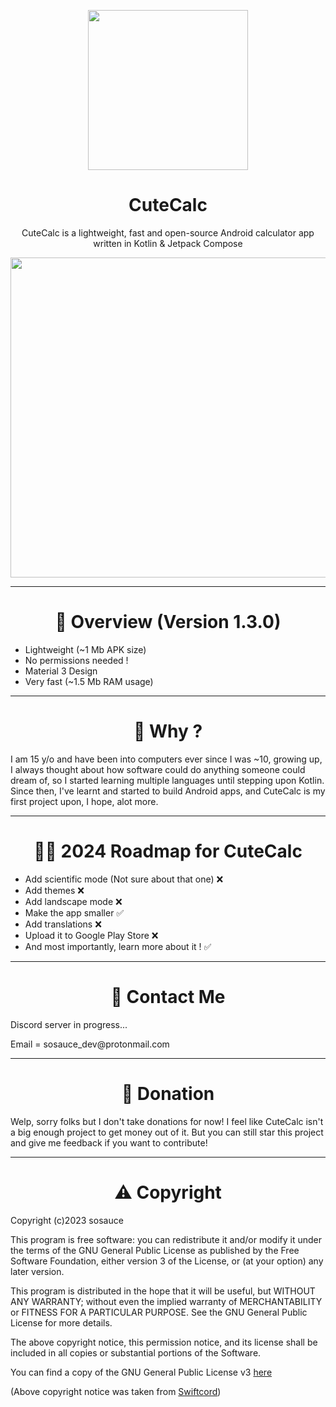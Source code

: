 <p align=center><image src="https://i.ibb.co/n8YkmBm/pink-icon.png" height="256" /></p>
<h1 align="center">CuteCalc</h1>
<p align="center">CuteCalc is a lightweight, fast and open-source Android calculator app written in Kotlin & Jetpack Compose</p>
<p align=center><image src="https://i.ibb.co/B6TkXyw/1.jpg" height="512" /></p>

---
<h1 align=center>👀 Overview (Version 1.3.0)</h1>

- Lightweight (~1 Mb APK size)
- No permissions needed !
- Material 3 Design
- Very fast (~1.5 Mb RAM usage)

---
<h1 align=center>🤔 Why ?</h1>

<p>I am 15 y/o and have been into computers ever since I was ~10, growing up, I always thought about how software could do anything someone could dream of, so I started learning multiple languages until stepping upon Kotlin. Since then, I've learnt and started to build Android apps, and CuteCalc is my first project upon, I hope, alot more. </p>

---
<h1 align=center>🏃‍♂️ 2024 Roadmap for CuteCalc</h1>

- Add scientific mode (Not sure about that one) ❌
- Add themes ❌
- Add landscape mode ❌
- Make the app smaller ✅
- Add translations ❌
- Upload it to Google Play Store ❌
- And most importantly, learn more about it ! ✅

---
<h1 align=center>💬 Contact Me</h1>
<p>Discord server in progress...</p>
<p>Email = sosauce_dev@protonmail.com</p>

---
<h1 align=center>🤑 Donation</h1>

<p>Welp, sorry folks but I don't take donations for now! I feel like CuteCalc isn't a big enough project to get money out of it. But you can still star this project and give me feedback if you want to contribute!</p>

---
<h1 align=center>⚠️ Copyright</h1>

<p>Copyright (c)2023 sosauce

This program is free software: you can redistribute it and/or modify
it under the terms of the GNU General Public License as published by
the Free Software Foundation, either version 3 of the License, or
(at your option) any later version.

This program is distributed in the hope that it will be useful,
but WITHOUT ANY WARRANTY; without even the implied warranty of
MERCHANTABILITY or FITNESS FOR A PARTICULAR PURPOSE. See the
GNU General Public License for more details.

The above copyright notice, this permission notice, and its license shall be included in all copies or substantial portions of the Software.

You can find a copy of the GNU General Public License v3 [here](https://www.gnu.org/licenses/)

(Above copyright notice was taken from [Swiftcord](https://github.com/SwiftcordApp/Swiftcord/blob/main/README.md))</p>

